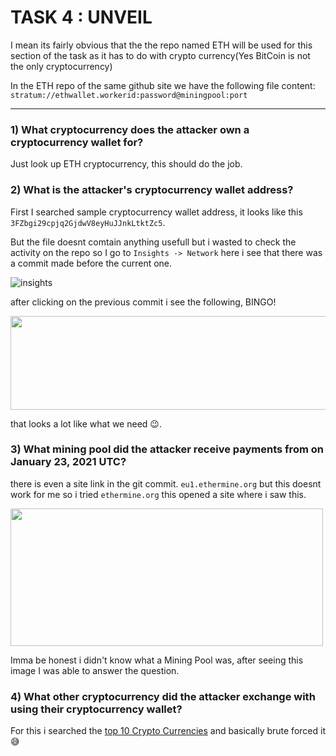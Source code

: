 # TASK 4 : UNVEIL

I mean its fairly obvious that the the repo named ETH will be used for this section of the task as it has to do with crypto currency(Yes BitCoin is not the only cryptocurrency)

In the ETH repo of the same github site we have the following file content: 
`stratum://ethwallet.workerid:password@miningpool:port`

------

### 1) What cryptocurrency does the attacker own a cryptocurrency wallet for?

Just look up ETH cryptocurrency, this should do the job.


### 2) What is the attacker's cryptocurrency wallet address?

First I searched sample cryptocurrency wallet address, it looks like this `3FZbgi29cpjq2GjdwV8eyHuJJnkLtktZc5`.

But the file doesnt comtain anything usefull but i wasted to check the activity on the repo so I go to `Insights -> Network` here i see that there was a commit made before the current one.

![insights](https://user-images.githubusercontent.com/66634743/115625143-b2d26500-a30c-11eb-814a-97cf431fe253.png)

after clicking on the previous commit i see the following, BINGO!

<img src="https://user-images.githubusercontent.com/66634743/115625695-7c491a00-a30d-11eb-9396-ca02e581d65a.png" height=150 width=650>

that looks a lot like what we need 😉.


### 3) What mining pool did the attacker receive payments from on January 23, 2021 UTC?

there is even a site link in the git commit. `eu1.ethermine.org` but this doesnt work for me so i tried `ethermine.org` this opened a site where i saw this. 

<img src="https://user-images.githubusercontent.com/66634743/115626618-d0a0c980-a30e-11eb-8fec-30375494c7c0.png" height=220 width=500>

Imma be honest i didn't know what a Mining Pool was, after seeing this image I was able to answer the question.


### 4) What other cryptocurrency did the attacker exchange with using their cryptocurrency wallet?

For this i searched the [top 10 Crypto Currencies](https://www.investopedia.com/tech/most-important-cryptocurrencies-other-than-bitcoin/) and basically brute forced it 😅
